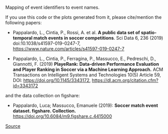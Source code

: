 Mapping of event identifiers to event names.

If you use this code or the plots generated from it, please cite/mention the following papers:

- Pappalardo, L., Cintia, P., Rossi, A. et al. **A public data set of spatio-temporal match events in soccer competitions**. Sci Data 6, 236 (2019) doi:10.1038/s41597-019-0247-7, https://www.nature.com/articles/s41597-019-0247-7

- Pappalardo, L., Cintia, P., Ferragina, P., Massucco, E., Pedreschi, D., Giannotti, F. (2019) **PlayeRank: Data-driven Performance Evaluation and Player Ranking in Soccer via a Machine Learning Approach.** ACM Transactions on Intelligent Systems and Technologies 10(5) Article 59, DOI: https://doi.org/10.1145/3343172, https://dl.acm.org/citation.cfm?id=3343172

and the data collection on figshare:

- Pappalardo, Luca; Massucco, Emanuele (2019): **Soccer match event dataset. figshare. Collection.** https://doi.org/10.6084/m9.figshare.c.4415000

[Source](https://figshare.com/articles/Mapping_of_event_identifiers_to_event_names/11743836)